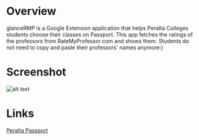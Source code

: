 # Overview
glanceRMP is a Google Extension application that helps Peralta Colleges students choose their classes on Passport. This app fetches the ratings of the professors from RateMyProfessor.com and shows them. Students do not need to copy and paste their professors' names anymore:)

# Screenshot
![alt text](https://user-images.githubusercontent.com/21322866/27006472-8c7ee162-4e6f-11e7-9fc4-91d3e4976d7c.png)

# Links
[Peralta Passport](https://passport2.peralta.edu/psp/EPAPROD/EMPLOYEE/HRMS/c/COMMUNITY_ACCESS.CLASS_SEARCH.GBL?PORTALPARAM_PTCNAV=HC_CLASS_SEARCH_GBL3&EOPP.SCNode=EMPL&EOPP.SCPortal=EMPLOYEE&EOPP.SCName=PCC_STUDENT_SERVICES&EOPP.SCLabel=&EOPP.SCPTcname=PT_PTPP_SCFNAV_BASEPAGE_SCR&FolderPath=PORTAL_ROOT_OBJECT.PORTAL_BASE_DATA.CO_NAVIGATION_COLLECTIONS.PCC_STUDENT_SERVICES.ADMN_S201406190003046112552262&IsFolder=false)
